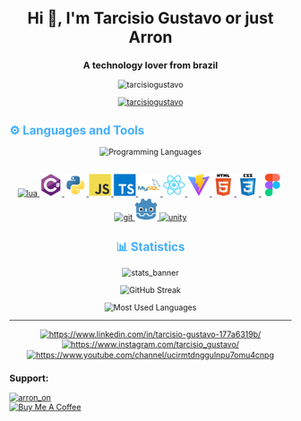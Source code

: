 <h1 align="center">Hi 👋, I'm Tarcisio Gustavo or just Arron</h1>
<h3 align="center">A technology lover from brazil</h3>

<p align="center"> <img src="https://komarev.com/ghpvc/?username=tarcisiogustavo&label=Profile%20views&color=0e75b6&style=flat" alt="tarcisiogustavo" /> </p>
<p align="center"> <a href="https://github.com/ryo-ma/github-profile-trophy"><img src="https://github-profile-trophy.vercel.app/?username=tarcisiogustavo" alt="tarcisiogustavo" /></a> </p>
<!-- Languages and Tools -->
<h2 style="color: #44AEFB">⚙️ Languages and Tools</h2>
<div align="center" style="display:block;">
<div align="center" style="display:block;">
    <img width="100px" alt="Programming Languages" src="https://user-images.githubusercontent.com/78341798/194531121-47b0119a-ce00-439d-b586-125f86acb098.png"/> 
</div>
<br>   
<div align="center">
  <p>
    <a href="https://www.w3schools.com/cs/" target="_blank" rel="noreferrer">
      <img src="https://cdn.jsdelivr.net/gh/devicons/devicon@latest/icons/lua/lua-original.svg" alt="lua" width="40" height="40"/>
    </a>  
    <a href="https://www.w3schools.com/cs/" target="_blank" rel="noreferrer">
      <img src="https://raw.githubusercontent.com/devicons/devicon/master/icons/csharp/csharp-original.svg" alt="csharp" width="40" height="40"/>
    </a>
    <a href="https://www.python.org" target="_blank" rel="noreferrer">
      <img src="https://raw.githubusercontent.com/devicons/devicon/master/icons/python/python-original.svg" alt="python" width="40" height="40"/>
    </a>
    <a href="https://developer.mozilla.org/en-US/docs/Web/JavaScript" target="_blank" rel="noreferrer">
      <img src="https://raw.githubusercontent.com/devicons/devicon/master/icons/javascript/javascript-original.svg" alt="javascript" width="40" height="40"/>
    </a>
    <a href="https://www.typescriptlang.org/" target="_blank" rel="noreferrer">
      <img src="https://raw.githubusercontent.com/devicons/devicon/6910f0503efdd315c8f9b858234310c06e04d9c0/icons/typescript/typescript-original.svg" alt="typescript" width="40" height="40"/>
    </a>
    <a href="https://www.mysql.com/" target="_blank" rel="noreferrer">
      <img src="https://raw.githubusercontent.com/devicons/devicon/master/icons/mysql/mysql-original-wordmark.svg" alt="mysql" width="40" height="40"/>
    </a>
    <a href="https://react.dev/" target="_blank" rel="noreferrer">
      <img src="https://raw.githubusercontent.com/devicons/devicon/master/icons/react/react-original.svg" alt="react" width="40" height="40"/>
    </a>
    <a href="https://vitejs.dev/" target="_blank" rel="noreferrer">
      <img src="https://raw.githubusercontent.com/devicons/devicon/master/icons/vitejs/vitejs-original.svg" alt="vitejs" width="40" height="40"/>
    </a>
    <a href="https://www.w3.org/html/" target="_blank" rel="noreferrer">
      <img src="https://raw.githubusercontent.com/devicons/devicon/master/icons/html5/html5-original-wordmark.svg" alt="html5" width="40" height="40"/>
    </a>
    <a href="https://www.w3schools.com/css/" target="_blank" rel="noreferrer">
      <img src="https://raw.githubusercontent.com/devicons/devicon/master/icons/css3/css3-original-wordmark.svg" alt="css3" width="40" height="40"/>
    </a>
    <a href="https://figma.com/" target="_blank" rel="noreferrer">
      <img src="https://raw.githubusercontent.com/devicons/devicon/master/icons/figma/figma-original.svg" alt="figma" width="40" height="40"/>
    </a>
    <a href="https://git-scm.com/" target="_blank" rel="noreferrer">
      <img src="https://www.vectorlogo.zone/logos/git-scm/git-scm-icon.svg" alt="git" width="40" height="40"/>
    </a>
    <a href="https://godotengine.org/" target="_blank" rel="noreferrer">
      <img src="https://raw.githubusercontent.com/devicons/devicon/master/icons/godot/godot-original.svg" alt="godot" width="40" height="40"/>
    </a>
    <a href="https://unity.com/" target="_blank" rel="noreferrer">
      <img src="https://www.vectorlogo.zone/logos/unity3d/unity3d-icon.svg" alt="unity" width="40" height="40"/>
    </a>
  </p>
</div>

<!-- Statistics -->

<h2 style="color: #44AEFB">📊 Statistics</h2>

![stats_banner](https://user-images.githubusercontent.com/78341798/194534778-d662496c-ae00-4e8d-ae9b-b90912054e7f.gif)

<!-- Begin Stats Cards -->
<!-- Resources:  -->
<!-- Github & Languages Stats: https://github.com/anuraghazra/github-readme-stats --> 
<!-- Streak Stats: https://github.com/denvercoder1/github-readme-streak-stats -->
<!-- Change the value after ?username= to your GitHub username. -->
<div class="stats" align="center">

<!--![Tarcisio Gustavo GitHub Stats](https://github-readme-stats.vercel.app/api?username=tarcisiogustavo&hide=stars&count_private=true&show_icons=true&theme=algolia&border_radius=20) -->

![GitHub Streak](https://streak-stats.demolab.com?user=tarcisiogustavo&count_private=true&theme=algolia&border_radius=20)

<!-- ![Most Used Languages](https://github-readme-stats.vercel.app/api/top-langs/?username=tarcisiogustavo&show_icons=true&theme=algolia&border_radius=20) -->
    
<!-- compact programming languages layout -->
![Most Used Languages](https://github-readme-stats.vercel.app/api/top-langs/?username=tarcisiogustavo&layout=compact&show_icons=true&theme=algolia&border_radius=20)
</div>
<!--  End Stats Cards -->

---
<!-- Begin Footer -->
<p align="center">
<a href="https://www.linkedin.com/in/tarcisio-gustavo-177a6319b/" target="_blank"><img align="center" src="https://raw.githubusercontent.com/rahuldkjain/github-profile-readme-generator/master/src/images/icons/Social/linked-in-alt.svg" alt="https://www.linkedin.com/in/tarcisio-gustavo-177a6319b/" height="30" width="40" /></a>
<a href="https://www.instagram.com/tarcisio_gustavo/" target="_blank"><img align="center" src="https://raw.githubusercontent.com/rahuldkjain/github-profile-readme-generator/master/src/images/icons/Social/instagram.svg" alt="https://www.instagram.com/tarcisio_gustavo/" height="30" width="40" /></a>
<a href="https://www.youtube.com/channel/UCiRmtdNGgUlnpU7OmU4CNpg" target="_blank"><img align="center" src="https://raw.githubusercontent.com/rahuldkjain/github-profile-readme-generator/master/src/images/icons/Social/youtube.svg" alt="https://www.youtube.com/channel/ucirmtdnggulnpu7omu4cnpg" height="30" width="40" /></a>
</p>
<!-- End Footer -->
<h3 align="left">Support:</h3>
<div align="left">
  <a href="https://twitter.com/arron_on" target="blank">
    <img src="https://img.shields.io/twitter/follow/arron_on?logo=x&style=for-the-badge" alt="arron_on">
  </a>
  <br>
  <a href="https://www.buymeacoffee.com/Arron0n">
    <img src="https://cdn.buymeacoffee.com/buttons/v2/default-yellow.png" alt="Buy Me A Coffee" height="50" width="210">
  </a>
</div>
